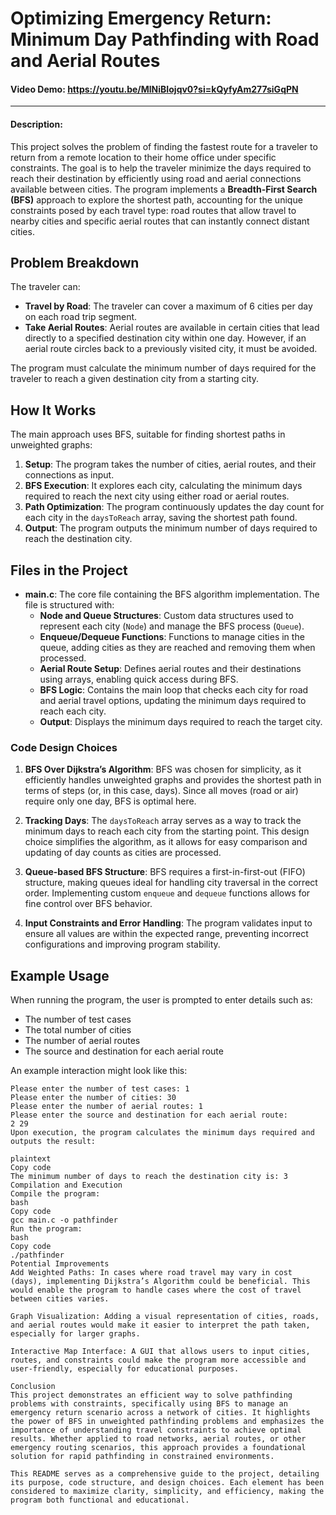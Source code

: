# Optimizing Emergency Return: Minimum Day Pathfinding with Road and Aerial Routes
#### Video Demo:  <https://youtu.be/MlNiBIojqv0?si=kQyfyAm277siGqPN>
---

#### Description:

This project solves the problem of finding the fastest route for a traveler to return from a remote location to their home office under specific constraints. The goal is to help the traveler minimize the days required to reach their destination by efficiently using road and aerial connections available between cities. The program implements a **Breadth-First Search (BFS)** approach to explore the shortest path, accounting for the unique constraints posed by each travel type: road routes that allow travel to nearby cities and specific aerial routes that can instantly connect distant cities.

## Problem Breakdown

The traveler can:
- **Travel by Road**: The traveler can cover a maximum of 6 cities per day on each road trip segment.
- **Take Aerial Routes**: Aerial routes are available in certain cities that lead directly to a specified destination city within one day. However, if an aerial route circles back to a previously visited city, it must be avoided.

The program must calculate the minimum number of days required for the traveler to reach a given destination city from a starting city.

## How It Works

The main approach uses BFS, suitable for finding shortest paths in unweighted graphs:
1. **Setup**: The program takes the number of cities, aerial routes, and their connections as input.
2. **BFS Execution**: It explores each city, calculating the minimum days required to reach the next city using either road or aerial routes.
3. **Path Optimization**: The program continuously updates the day count for each city in the `daysToReach` array, saving the shortest path found.
4. **Output**: The program outputs the minimum number of days required to reach the destination city.

## Files in the Project

- **main.c**: The core file containing the BFS algorithm implementation. The file is structured with:
  - **Node and Queue Structures**: Custom data structures used to represent each city (`Node`) and manage the BFS process (`Queue`).
  - **Enqueue/Dequeue Functions**: Functions to manage cities in the queue, adding cities as they are reached and removing them when processed.
  - **Aerial Route Setup**: Defines aerial routes and their destinations using arrays, enabling quick access during BFS.
  - **BFS Logic**: Contains the main loop that checks each city for road and aerial travel options, updating the minimum days required to reach each city.
  - **Output**: Displays the minimum days required to reach the target city.

### Code Design Choices

1. **BFS Over Dijkstra’s Algorithm**: BFS was chosen for simplicity, as it efficiently handles unweighted graphs and provides the shortest path in terms of steps (or, in this case, days). Since all moves (road or air) require only one day, BFS is optimal here.

2. **Tracking Days**: The `daysToReach` array serves as a way to track the minimum days to reach each city from the starting point. This design choice simplifies the algorithm, as it allows for easy comparison and updating of day counts as cities are processed.

3. **Queue-based BFS Structure**: BFS requires a first-in-first-out (FIFO) structure, making queues ideal for handling city traversal in the correct order. Implementing custom `enqueue` and `dequeue` functions allows for fine control over BFS behavior.

4. **Input Constraints and Error Handling**: The program validates input to ensure all values are within the expected range, preventing incorrect configurations and improving program stability.

## Example Usage

When running the program, the user is prompted to enter details such as:
- The number of test cases
- The total number of cities
- The number of aerial routes
- The source and destination for each aerial route

An example interaction might look like this:

```plaintext
Please enter the number of test cases: 1
Please enter the number of cities: 30
Please enter the number of aerial routes: 1
Please enter the source and destination for each aerial route:
2 29
Upon execution, the program calculates the minimum days required and outputs the result:

plaintext
Copy code
The minimum number of days to reach the destination city is: 3
Compilation and Execution
Compile the program:
bash
Copy code
gcc main.c -o pathfinder
Run the program:
bash
Copy code
./pathfinder
Potential Improvements
Add Weighted Paths: In cases where road travel may vary in cost (days), implementing Dijkstra’s Algorithm could be beneficial. This would enable the program to handle cases where the cost of travel between cities varies.

Graph Visualization: Adding a visual representation of cities, roads, and aerial routes would make it easier to interpret the path taken, especially for larger graphs.

Interactive Map Interface: A GUI that allows users to input cities, routes, and constraints could make the program more accessible and user-friendly, especially for educational purposes.

Conclusion
This project demonstrates an efficient way to solve pathfinding problems with constraints, specifically using BFS to manage an emergency return scenario across a network of cities. It highlights the power of BFS in unweighted pathfinding problems and emphasizes the importance of understanding travel constraints to achieve optimal results. Whether applied to road networks, aerial routes, or other emergency routing scenarios, this approach provides a foundational solution for rapid pathfinding in constrained environments.

This README serves as a comprehensive guide to the project, detailing its purpose, code structure, and design choices. Each element has been considered to maximize clarity, simplicity, and efficiency, making the program both functional and educational.
